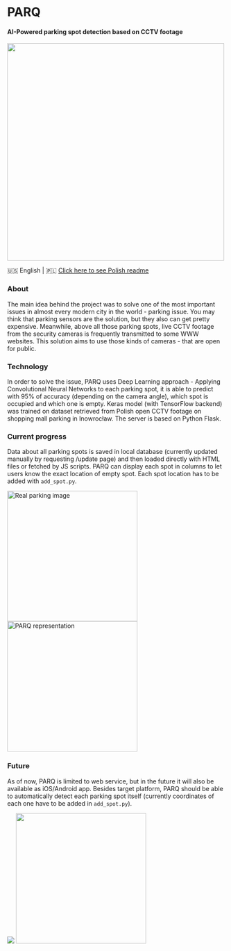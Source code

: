 # PARQ
#### AI-Powered parking spot detection based on CCTV footage

<img src="https://raw.githubusercontent.com/gstark0/Parq/master/images/logo.png" width="500">

🇺🇸 English | 🇵🇱 <a href="https://github.com/gstark0/Parq/blob/master/README_PL.md">Click here to see Polish readme</a>
### About
The main idea behind the project was to solve one of the most important issues in almost every modern city in the world - parking issue. You may think that parking sensors are the solution, but they also can get pretty expensive. Meanwhile, above all those parking spots, live CCTV footage from the security cameras is frequently transmitted to some WWW websites. This solution aims to use those kinds of cameras - that are open for public.

### Technology
In order to solve the issue, PARQ uses Deep Learning approach - Applying Convolutional Neural Networks to each parking spot, it is able to predict with 95% of accuracy (depending on the camera angle), which spot is occupied and which one is empty. Keras model (with TensorFlow backend) was trained on dataset retrieved from Polish open CCTV footage on shopping mall parking in Inowrocław. The server is based on Python Flask.

### Current progress
Data about all parking spots is saved in local database (currently updated manually by requesting /update page) and then loaded directly with HTML files or fetched by JS scripts. PARQ can display each spot in columns to let users know the exact location of empty spot. Each spot location has to be added with `add_spot.py`.

<img alt="Real parking image" src="https://raw.githubusercontent.com/gstark0/Parq/master/images/single_column_real.png" width="300"><img alt="PARQ representation" src="https://raw.githubusercontent.com/gstark0/Parq/master/images/single_column.png" width="300">

### Future
As of now, PARQ is limited to web service, but in the future it will also be available as iOS/Android app. Besides target platform, PARQ should be able to automatically detect each parking spot itself (currently coordinates of each one have to be added in `add_spot.py`).


![](https://raw.githubusercontent.com/gstark0/Parq/master/images/2.png) <img src="https://raw.githubusercontent.com/gstark0/Parq/master/images/mobile.png" width="300">
